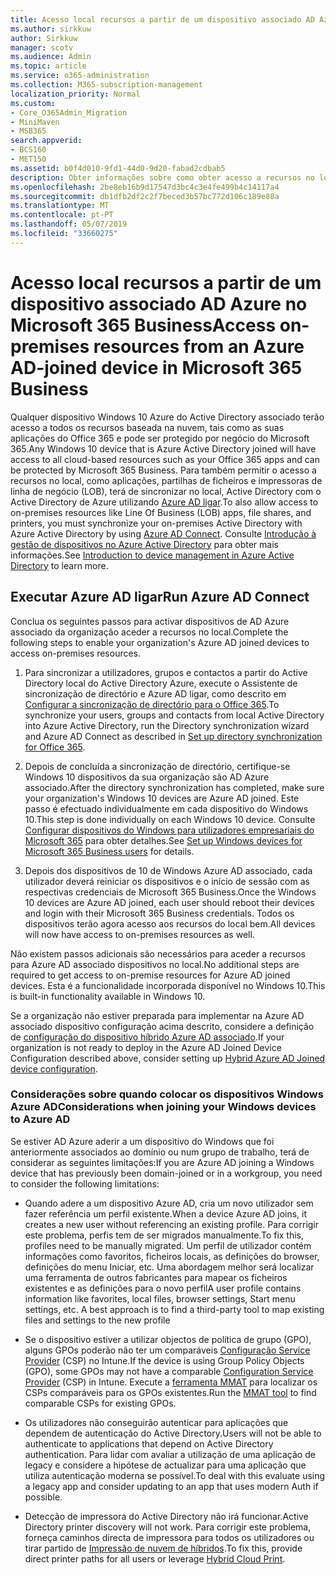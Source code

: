 ```yaml
---
title: Acesso local recursos a partir de um dispositivo associado AD Azure no Microsoft 365 Business
ms.author: sirkkuw
author: Sirkkuw
manager: scotv
ms.audience: Admin
ms.topic: article
ms.service: o365-administration
ms.collection: M365-subscription-management
localization_priority: Normal
ms.custom:
- Core_O365Admin_Migration
- MiniMaven
- MSB365
search.appverid:
- BCS160
- MET150
ms.assetid: b0f4d010-9fd1-44d0-9d20-fabad2cdbab5
description: Obter informações sobre como obter acesso a recursos no local, tais como aplicações de linha de negócios, partilhas de ficheiros e impressoras a partir de um Azure Active Directory associado Windows 10 dispositivo.
ms.openlocfilehash: 2be8eb16b9d17547d3bc4c3e4fe499b4c14117a4
ms.sourcegitcommit: db1dfb2df2c2f7beced3b57bc772d106c189e88a
ms.translationtype: MT
ms.contentlocale: pt-PT
ms.lasthandoff: 05/07/2019
ms.locfileid: "33660275"
---
```

# <a name="access-on-premises-resources-from-an-azure-ad-joined-device-in-microsoft-365-business"></a><span data-ttu-id="8e82e-103">Acesso local recursos a partir de um dispositivo associado AD Azure no Microsoft 365 Business</span><span class="sxs-lookup"><span data-stu-id="8e82e-103">Access on-premises resources from an Azure AD-joined device in Microsoft 365 Business</span></span>

<span data-ttu-id="8e82e-104">Qualquer dispositivo Windows 10 Azure do Active Directory associado terão acesso a todos os recursos baseada na nuvem, tais como as suas aplicações do Office 365 e pode ser protegido por negócio do Microsoft 365.</span><span class="sxs-lookup"><span data-stu-id="8e82e-104">Any Windows 10 device that is Azure Active Directory joined will have access to all cloud-based resources such as your Office 365 apps and can be protected by Microsoft 365 Business.</span></span> <span data-ttu-id="8e82e-105">Para também permitir o acesso a recursos no local, como aplicações, partilhas de ficheiros e impressoras de linha de negócio (LOB), terá de sincronizar no local, Active Directory com o Active Directory de Azure utilizando [Azure AD ligar](https://docs.microsoft.com/en-us/azure/active-directory/connect/active-directory-aadconnect).</span><span class="sxs-lookup"><span data-stu-id="8e82e-105">To also allow access to on-premises resources like Line Of Business (LOB) apps, file shares, and printers, you must synchronize your on-premises Active Directory with Azure Active Directory by using [Azure AD Connect](https://docs.microsoft.com/en-us/azure/active-directory/connect/active-directory-aadconnect).</span></span> <span data-ttu-id="8e82e-106">Consulte [Introdução à gestão de dispositivos no Azure Active Directory](https://docs.microsoft.com/en-us/azure/active-directory/device-management-introduction) para obter mais informações.</span><span class="sxs-lookup"><span data-stu-id="8e82e-106">See [Introduction to device management in Azure Active Directory](https://docs.microsoft.com/en-us/azure/active-directory/device-management-introduction) to learn more.</span></span> 
  
## <a name="run-azure-ad-connect"></a><span data-ttu-id="8e82e-107">Executar Azure AD ligar</span><span class="sxs-lookup"><span data-stu-id="8e82e-107">Run Azure AD Connect</span></span>

<span data-ttu-id="8e82e-108">Conclua os seguintes passos para activar dispositivos de AD Azure associado da organização aceder a recursos no local.</span><span class="sxs-lookup"><span data-stu-id="8e82e-108">Complete the following steps to enable your organization's Azure AD joined devices to access on-premises resources.</span></span>
  
1. <span data-ttu-id="8e82e-109">Para sincronizar a utilizadores, grupos e contactos a partir do Active Directory local do Active Directory Azure, execute o Assistente de sincronização de directório e Azure AD ligar, como descrito em [Configurar a sincronização de directório para o Office 365](https://support.office.com/article/1b3b5318-6977-42ed-b5c7-96fa74b08846).</span><span class="sxs-lookup"><span data-stu-id="8e82e-109">To synchronize your users, groups and contacts from local Active Directory into Azure Active Directory, run the Directory synchronization wizard and Azure AD Connect as described in [Set up directory synchronization for Office 365](https://support.office.com/article/1b3b5318-6977-42ed-b5c7-96fa74b08846).</span></span>
    
2. <span data-ttu-id="8e82e-110">Depois de concluída a sincronização de directório, certifique-se Windows 10 dispositivos da sua organização são AD Azure associado.</span><span class="sxs-lookup"><span data-stu-id="8e82e-110">After the directory synchronization has completed, make sure your organization's Windows 10 devices are Azure AD joined.</span></span> <span data-ttu-id="8e82e-111">Este passo é efectuado individualmente em cada dispositivo do Windows 10.</span><span class="sxs-lookup"><span data-stu-id="8e82e-111">This step is done individually on each Windows 10 device.</span></span> <span data-ttu-id="8e82e-112">Consulte [Configurar dispositivos do Windows para utilizadores empresariais do Microsoft 365](set-up-windows-devices.md) para obter detalhes.</span><span class="sxs-lookup"><span data-stu-id="8e82e-112">See [Set up Windows devices for Microsoft 365 Business users](set-up-windows-devices.md) for details.</span></span> 
    
3. <span data-ttu-id="8e82e-113">Depois dos dispositivos de 10 de Windows Azure AD associado, cada utilizador deverá reiniciar os dispositivos e o início de sessão com as respectivas credenciais de Microsoft 365 Business.</span><span class="sxs-lookup"><span data-stu-id="8e82e-113">Once the Windows 10 devices are Azure AD joined, each user should reboot their devices and login with their Microsoft 365 Business credentials.</span></span> <span data-ttu-id="8e82e-114">Todos os dispositivos terão agora acesso aos recursos do local bem.</span><span class="sxs-lookup"><span data-stu-id="8e82e-114">All devices will now have access to on-premises resources as well.</span></span>
    
<span data-ttu-id="8e82e-115">Não existem passos adicionais são necessários para aceder a recursos para Azure AD associado dispositivos no local.</span><span class="sxs-lookup"><span data-stu-id="8e82e-115">No additional steps are required to get access to on-premise resources for Azure AD joined devices.</span></span> <span data-ttu-id="8e82e-116">Esta é a funcionalidade incorporada disponível no Windows 10.</span><span class="sxs-lookup"><span data-stu-id="8e82e-116">This is built-in functionality available in Windows 10.</span></span> 
  
<span data-ttu-id="8e82e-117">Se a organização não estiver preparada para implementar na Azure AD associado dispositivo configuração acima descrito, considere a definição de [configuração do dispositivo híbrido Azure AD associado](manage-windows-devices.md).</span><span class="sxs-lookup"><span data-stu-id="8e82e-117">If your organization is not ready to deploy in the Azure AD Joined Device Configuration described above, consider setting up [Hybrid Azure AD Joined device configuration](manage-windows-devices.md).</span></span>
  
### <a name="considerations-when-joining-your-windows-devices-to-azure-ad"></a><span data-ttu-id="8e82e-118">Considerações sobre quando colocar os dispositivos Windows Azure AD</span><span class="sxs-lookup"><span data-stu-id="8e82e-118">Considerations when joining your Windows devices to Azure AD</span></span>

<span data-ttu-id="8e82e-119">Se estiver AD Azure aderir a um dispositivo do Windows que foi anteriormente associados ao domínio ou num grupo de trabalho, terá de considerar as seguintes limitações:</span><span class="sxs-lookup"><span data-stu-id="8e82e-119">If you are Azure AD joining a Windows device that has previously been domain-joined or in a workgroup, you need to consider the following limitations:</span></span>
  
- <span data-ttu-id="8e82e-120">Quando adere a um dispositivo Azure AD, cria um novo utilizador sem fazer referência um perfil existente.</span><span class="sxs-lookup"><span data-stu-id="8e82e-120">When a device Azure AD joins, it creates a new user without referencing an existing profile.</span></span> <span data-ttu-id="8e82e-121">Para corrigir este problema, perfis tem de ser migrados manualmente.</span><span class="sxs-lookup"><span data-stu-id="8e82e-121">To fix this, profiles need to be manually migrated.</span></span> <span data-ttu-id="8e82e-122">Um perfil de utilizador contém informações como favoritos, ficheiros locais, as definições do browser, definições do menu Iniciar, etc. Uma abordagem melhor será localizar uma ferramenta de outros fabricantes para mapear os ficheiros existentes e as definições para o novo perfil</span><span class="sxs-lookup"><span data-stu-id="8e82e-122">A user profile contains information like favorites, local files, browser settings, Start menu settings, etc. A best approach is to find a third-party tool to map existing files and settings to the new profile</span></span>

- <span data-ttu-id="8e82e-123">Se o dispositivo estiver a utilizar objectos de política de grupo (GPO), alguns GPOs poderão não ter um comparáveis [Configuração Service Provider](https://docs.microsoft.com/windows/configuration/provisioning-packages/how-it-pros-can-use-configuration-service-providers) (CSP) no Intune.</span><span class="sxs-lookup"><span data-stu-id="8e82e-123">If the device is using Group Policy Objects (GPO), some GPOs may not have a comparable [Configuration Service Provider](https://docs.microsoft.com/windows/configuration/provisioning-packages/how-it-pros-can-use-configuration-service-providers) (CSP) in Intune.</span></span> <span data-ttu-id="8e82e-124">Execute a [ferramenta MMAT](https://www.microsoft.com/download/details.aspx?id=45520) para localizar os CSPs comparáveis para os GPOs existentes.</span><span class="sxs-lookup"><span data-stu-id="8e82e-124">Run the [MMAT tool](https://www.microsoft.com/download/details.aspx?id=45520) to find comparable CSPs for existing GPOs.</span></span>

- <span data-ttu-id="8e82e-125">Os utilizadores não conseguirão autenticar para aplicações que dependem de autenticação do Active Directory.</span><span class="sxs-lookup"><span data-stu-id="8e82e-125">Users will not be able to authenticate to applications that depend on Active Directory authentication.</span></span> <span data-ttu-id="8e82e-126">Para lidar com avaliar a utilização de uma aplicação de legacy e considere a hipótese de actualizar para uma aplicação que utiliza autenticação moderna se possível.</span><span class="sxs-lookup"><span data-stu-id="8e82e-126">To deal with this evaluate using a legacy app and consider updating to an app that uses modern Auth if possible.</span></span>

- <span data-ttu-id="8e82e-127">Detecção de impressora do Active Directory não irá funcionar.</span><span class="sxs-lookup"><span data-stu-id="8e82e-127">Active Directory printer discovery will not work.</span></span> <span data-ttu-id="8e82e-128">Para corrigir este problema, forneça caminhos directa de impressora para todos os utilizadores ou tirar partido de [Impressão de nuvem de híbridos](https://docs.microsoft.com/windows-server/administration/hybrid-cloud-print/hybrid-cloud-print-deploy).</span><span class="sxs-lookup"><span data-stu-id="8e82e-128">To fix this, provide direct printer paths for all users or leverage [Hybrid Cloud Print](https://docs.microsoft.com/windows-server/administration/hybrid-cloud-print/hybrid-cloud-print-deploy).</span></span>
